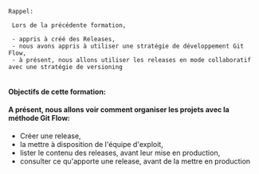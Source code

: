 

```
Rappel:

 Lors de la précédente formation,
 
 - appris à créé des Releases,
 - nous avons appris à utiliser une stratégie de développement Git Flow,
 - à présent, nous allons utiliser les releases en mode collaboratif avec une stratégie de versioning
 
 ```
 
#### Objectifs de cette formation:
#### A présent, nous allons voir comment organiser les projets avec la méthode Git Flow: 

- Créer une release, 
- la mettre à disposition de l'équipe d'exploit,
- lister le contenu des releases, avant leur mise en production,
- consulter ce qu'apporte une release, avant de la mettre en production



